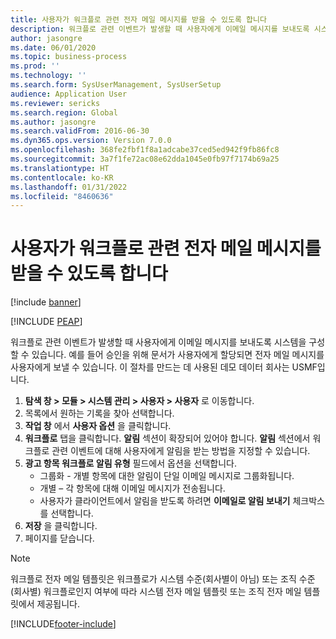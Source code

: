 ```yaml
---
title: 사용자가 워크플로 관련 전자 메일 메시지를 받을 수 있도록 합니다
description: 워크플로 관련 이벤트가 발생할 때 사용자에게 이메일 메시지를 보내도록 시스템을 구성할 수 있습니다.
author: jasongre
ms.date: 06/01/2020
ms.topic: business-process
ms.prod: ''
ms.technology: ''
ms.search.form: SysUserManagement, SysUserSetup
audience: Application User
ms.reviewer: sericks
ms.search.region: Global
ms.author: jasongre
ms.search.validFrom: 2016-06-30
ms.dyn365.ops.version: Version 7.0.0
ms.openlocfilehash: 368fe2fbf1f8a1adcabe37ced5ed942f9fb86fc8
ms.sourcegitcommit: 3a7f1fe72ac08e62dda1045e0fb97f7174b69a25
ms.translationtype: HT
ms.contentlocale: ko-KR
ms.lasthandoff: 01/31/2022
ms.locfileid: "8460636"
---
```

# <a name="enable-users-to-receive-workflow-related-email-messages"></a>사용자가 워크플로 관련 전자 메일 메시지를 받을 수 있도록 합니다

[!include [banner](../../includes/banner.md)]


[!INCLUDE [PEAP](../../../../includes/peap-1.md)]

워크플로 관련 이벤트가 발생할 때 사용자에게 이메일 메시지를 보내도록 시스템을 구성할 수 있습니다. 예를 들어 승인을 위해 문서가 사용자에게 할당되면 전자 메일 메시지를 사용자에게 보낼 수 있습니다. 이 절차를 만드는 데 사용된 데모 데이터 회사는 USMF입니다.

1. **탐색 창 > 모듈 > 시스템 관리 > 사용자 > 사용자** 로 이동합니다.
2. 목록에서 원하는 기록을 찾아 선택합니다.
3. **작업 창** 에서 **사용자 옵션** 을 클릭합니다.
4. **워크플로** 탭을 클릭합니다. **알림** 섹션이 확장되어 있어야 합니다. **알림** 섹션에서 워크플로 관련 이벤트에 대해 사용자에게 알림을 받는 방법을 지정할 수 있습니다.  
5. **광고 항목 워크플로 알림 유형** 필드에서 옵션을 선택합니다.
    - 그룹화 - 개별 항목에 대한 알림이 단일 이메일 메시지로 그룹화됩니다.
    - 개별 – 각 항목에 대해 이메일 메시지가 전송됩니다.  
    - 사용자가 클라이언트에서 알림을 받도록 하려면 **이메일로 알림 보내기** 체크박스를 선택합니다.  
6. **저장** 을 클릭합니다.
7. 페이지를 닫습니다.

> [!NOTE]
> 워크플로 전자 메일 템플릿은 워크플로가 시스템 수준(회사별이 아님) 또는 조직 수준(회사별) 워크플로인지 여부에 따라 시스템 전자 메일 템플릿 또는 조직 전자 메일 템플릿에서 제공됩니다.


[!INCLUDE[footer-include](../../../../includes/footer-banner.md)]
